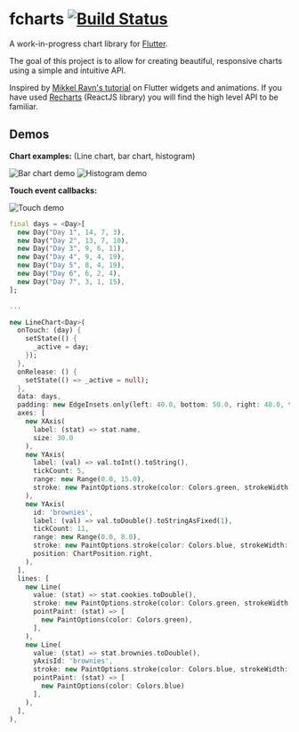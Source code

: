# fcharts [![Build Status](https://travis-ci.org/thekeenant/fcharts.svg?branch=master)](https://travis-ci.org/thekeenant/fcharts)

A work-in-progress chart library for [Flutter](https://flutter.io).

The goal of this project is to allow for creating beautiful, responsive charts using a simple 
and intuitive API.

Inspired by 
[Mikkel Ravn's tutorial](https://medium.com/flutter-io/zero-to-one-with-flutter-43b13fd7b354) 
on Flutter widgets and animations. If you have used [Recharts](https://recharts.org) (ReactJS 
library) you will find the high level API to be familiar.

## Demos

**Chart examples:** (Line chart, bar chart, histogram)

![Bar chart demo](https://i.imgur.com/D1Rd7jk.gif) ![Histogram demo](https://i.imgur.com/gvRQytG.gif)

**Touch event callbacks:**

![Touch demo](https://i.imgur.com/pvHhenr.gif)

```dart
final days = <Day>[
  new Day("Day 1", 14, 7, 3),
  new Day("Day 2", 13, 7, 10),
  new Day("Day 3", 9, 6, 11),
  new Day("Day 4", 9, 4, 19),
  new Day("Day 5", 8, 4, 19),
  new Day("Day 6", 6, 2, 4),
  new Day("Day 7", 3, 1, 15),
];

...

new LineChart<Day>(
  onTouch: (day) {
    setState(() {
      _active = day;
    });
  },
  onRelease: () {
    setState(() => _active = null);
  },
  data: days,
  padding: new EdgeInsets.only(left: 40.0, bottom: 50.0, right: 40.0, top: 15.0),
  axes: [
    new XAxis(
      label: (stat) => stat.name,
      size: 30.0
    ),
    new YAxis(
      label: (val) => val.toInt().toString(),
      tickCount: 5,
      range: new Range(0.0, 15.0),
      stroke: new PaintOptions.stroke(color: Colors.green, strokeWidth: 2.0),
    ),
    new YAxis(
      id: 'brownies',
      label: (val) => val.toDouble().toStringAsFixed(1),
      tickCount: 11,
      range: new Range(0.0, 8.0),
      stroke: new PaintOptions.stroke(color: Colors.blue, strokeWidth: 2.0),
      position: ChartPosition.right,
    ),
  ],
  lines: [
    new Line(
      value: (stat) => stat.cookies.toDouble(),
      stroke: new PaintOptions.stroke(color: Colors.green, strokeWidth: 2.0),
      pointPaint: (stat) => [
        new PaintOptions(color: Colors.green),
      ],
    ),
    new Line(
      value: (stat) => stat.brownies.toDouble(),
      yAxisId: 'brownies',
      stroke: new PaintOptions.stroke(color: Colors.blue, strokeWidth: 2.0),
      pointPaint: (stat) => [
        new PaintOptions(color: Colors.blue)
      ],
    ),
  ],
),
```
